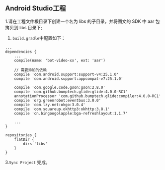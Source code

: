 ## Android Studio工程

1.请在工程文件根目录下创建一个名为 libs 的子目录，并将图文的 SDK 中 aar 包拷贝到 libs 目录下;

1. `build.gradle`中配置如下：

```
...
dependencies {
    ...
    compile(name: 'bot-video-xx', ext: 'aar')

    // 需要添加的依赖
    compile 'com.android.support:support-v4:25.1.0'
    compile 'com.android.support:appcompat-v7:25.1.0'
     
    compile 'com.google.code.gson:gson:2.8.0'
    compile 'com.github.bumptech.glide:glide:4.0.0-RC1'
    annotationProcessor 'com.github.bumptech.glide:compiler:4.0.0-RC1'
    compile 'org.greenrobot:eventbus:3.0.0'
    compile 'com.lzy.net:okgo:3.0.4'
    compile 'com.squareup.okhttp3:okhttp:3.8.1'
    compile 'cn.bingoogolapple:bga-refreshlayout:1.1.7'

    ...
}

repositories {
    flatDir {
        dirs 'libs'
    }
}
```

3.`Sync Project` 完成。

